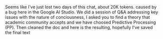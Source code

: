 Seems like I've just lost two days of this chat, about 20K tokens. caused by a bug here in the Google AI Studio. 
We did a session of Q&A addressing key issues with the nature of conciousness, I asked you to find a theory that academic community accepts and we have choosed Predictive Processing (PP). Then cleaned the doc and here is the resulting, hopefully I've saved the final text